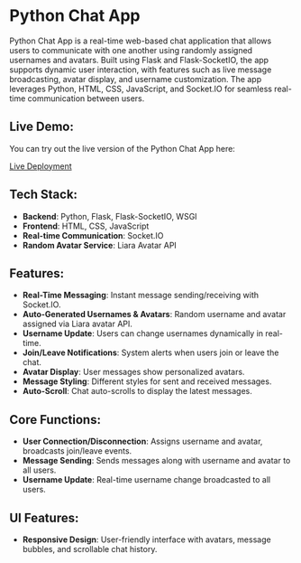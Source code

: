 # Python Chat App

Python Chat App is a real-time web-based chat application that allows users to communicate with one another using randomly assigned usernames and avatars. Built using Flask and Flask-SocketIO, the app supports dynamic user interaction, with features such as live message broadcasting, avatar display, and username customization. The app leverages Python, HTML, CSS, JavaScript, and Socket.IO for seamless real-time communication between users.



## Live Demo:

You can try out the live version of the Python Chat App here:  

[Live Deployment](#) <!-- Replace '#' with your actual deployment URL -->



## Tech Stack:
- **Backend**: Python, Flask, Flask-SocketIO, WSGI
- **Frontend**: HTML, CSS, JavaScript
- **Real-time Communication**: Socket.IO
- **Random Avatar Service**: Liara Avatar API



## Features:
<ul>
  <li><strong>Real-Time Messaging</strong>: Instant message sending/receiving with Socket.IO.</li>
  <li><strong>Auto-Generated Usernames & Avatars</strong>: Random username and avatar assigned via Liara avatar API.</li>
  <li><strong>Username Update</strong>: Users can change usernames dynamically in real-time.</li>
  <li><strong>Join/Leave Notifications</strong>: System alerts when users join or leave the chat.</li>
  <li><strong>Avatar Display</strong>: User messages show personalized avatars.</li>
  <li><strong>Message Styling</strong>: Different styles for sent and received messages.</li>
  <li><strong>Auto-Scroll</strong>: Chat auto-scrolls to display the latest messages.</li>
</ul>

## Core Functions:
<ul>
  <li><strong>User Connection/Disconnection</strong>: Assigns username and avatar, broadcasts join/leave events.</li>
  <li><strong>Message Sending</strong>: Sends messages along with username and avatar to all users.</li>
  <li><strong>Username Update</strong>: Real-time username change broadcasted to all users.</li>
</ul>

## UI Features:
<ul>
  <li><strong>Responsive Design</strong>: User-friendly interface with avatars, message bubbles, and scrollable chat history.</li>
</ul>

